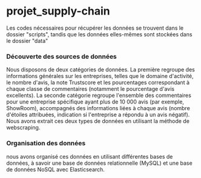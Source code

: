 # projet_supply-chain
 Les codes nécessaires pour récupérer les données se trouvent dans le dossier "scripts", tandis que les données elles-mêmes sont stockées dans le dossier "data"
 
### Découverte des sources de données
Nous disposons de deux catégories de données. La première regroupe des informations générales sur les entreprises, telles que le domaine d'activité, le nombre d'avis, la note Trustscore et les pourcentages correspondant à chaque classe de commentaires (notamment le pourcentage d'avis excellents). La seconde catégorie regroupe l'ensemble des commentaires pour une entreprise spécifique ayant plus de 10 000 avis (par exemple, ShowRoom), accompagnés des informations liées à chaque avis (nombre d'étoiles attribuées, indication si l'entreprise a répondu à un avis négatif). Nous avons extrait ces deux types de données en utilisant la méthode de webscraping. 

### Organisation des données
nous avons organisé ces données en utilisant différentes bases de données, à savoir une base de données relationnelle (MySQL) et une base de données NoSQL avec Elasticsearch.

